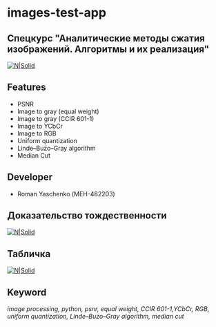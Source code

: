 # images-test-app
## Спецкурс "Аналитические методы сжатия изображений. Алгоритмы и их реализация"

[![N|Solid](https://rq-dev.github.io/images-test-app/icons/icons8-image.ico)](https://github.com/rq-dev)

## Features

- PSNR
- Image to gray (equal weight)
- Image to gray (CCIR 601-1)
- Image to YCbCr
- Image to RGB
- Uniform quantization
- Linde–Buzo–Gray algorithm
- Median Cut

## Developer

- Roman Yaschenko (МЕН-482203)

## Доказательство тождественности
[![N|Solid](https://rq-dev.github.io/images-test-app/matr.jpg)](https://rq-dev.github.io/images-test-app/matr.jpg)

## Табличка
[![N|Solid](https://rq-dev.github.io/images-test-app/table.png)](https://rq-dev.github.io/images-test-app/table.png)

## Keyword
*image processing, python, psnr, equal weight, CCIR 601-1,YCbCr, RGB, uniform quantization, Linde–Buzo–Gray algorithm, median cut*